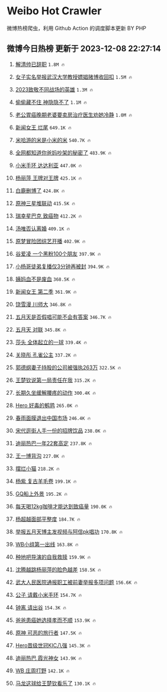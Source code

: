 # Weibo Hot Crawler 



微博热榜爬虫，利用 Github Action 的调度脚本更新 BY PHP 


## 微博今日热榜 更新于 2023-12-08 22:27:14 
1. [解清帅已辞职](https://s.weibo.com/weibo?q=%23%E8%A7%A3%E6%B8%85%E5%B8%85%E5%B7%B2%E8%BE%9E%E8%81%8C%23&t=31&band_rank=1&Refer=top) `1.8M 🔥` 

1. [女子实名举报武汉大学教授嫖娼赌博收回扣](https://s.weibo.com/weibo?q=%23%E5%A5%B3%E5%AD%90%E5%AE%9E%E5%90%8D%E4%B8%BE%E6%8A%A5%E6%AD%A6%E6%B1%89%E5%A4%A7%E5%AD%A6%E6%95%99%E6%8E%88%E5%AB%96%E5%A8%BC%E8%B5%8C%E5%8D%9A%E6%94%B6%E5%9B%9E%E6%89%A3%23&t=31&band_rank=2&Refer=top) `1.5M 🔥` 

1. [2023致敬不同战场的英雄](https://s.weibo.com/weibo?q=%232023%E8%87%B4%E6%95%AC%E4%B8%8D%E5%90%8C%E6%88%98%E5%9C%BA%E7%9A%84%E8%8B%B1%E9%9B%84%23&t=31&band_rank=3&Refer=top) `1.3M 🔥` 

1. [偷偷藏不住 神隐隐不了](https://s.weibo.com/weibo?q=%E5%81%B7%E5%81%B7%E8%97%8F%E4%B8%8D%E4%BD%8F%20%E7%A5%9E%E9%9A%90%E9%9A%90%E4%B8%8D%E4%BA%86&t=31&band_rank=4&Refer=top) `1.1M 🔥` 

1. [老公胃癌晚期老婆要卖房治疗医生劝她冷静](https://s.weibo.com/weibo?q=%23%E8%80%81%E5%85%AC%E8%83%83%E7%99%8C%E6%99%9A%E6%9C%9F%E8%80%81%E5%A9%86%E8%A6%81%E5%8D%96%E6%88%BF%E6%B2%BB%E7%96%97%E5%8C%BB%E7%94%9F%E5%8A%9D%E5%A5%B9%E5%86%B7%E9%9D%99%23&t=31&band_rank=5&Refer=top) `1.0M 🔥` 

1. [新闻女王 烂尾](https://s.weibo.com/weibo?q=%E6%96%B0%E9%97%BB%E5%A5%B3%E7%8E%8B%20%E7%83%82%E5%B0%BE&t=31&band_rank=6&Refer=top) `649.1K 🔥` 

1. [米哈游的米是小米的米](https://s.weibo.com/weibo?q=%E7%B1%B3%E5%93%88%E6%B8%B8%E7%9A%84%E7%B1%B3%E6%98%AF%E5%B0%8F%E7%B1%B3%E7%9A%84%E7%B1%B3&t=31&band_rank=7&Refer=top) `540.7K 🔥` 

1. [全网都知道你爸妈吵架的秘密了](https://s.weibo.com/weibo?q=%23%E5%85%A8%E7%BD%91%E9%83%BD%E7%9F%A5%E9%81%93%E4%BD%A0%E7%88%B8%E5%A6%88%E5%90%B5%E6%9E%B6%E7%9A%84%E7%A7%98%E5%AF%86%E4%BA%86%23&t=31&band_rank=8&Refer=top) `483.9K 🔥` 

1. [小米手环 达达利亚](https://s.weibo.com/weibo?q=%E5%B0%8F%E7%B1%B3%E6%89%8B%E7%8E%AF%20%E8%BE%BE%E8%BE%BE%E5%88%A9%E4%BA%9A&t=31&band_rank=9&Refer=top) `447.0K 🔥` 

1. [杨丽萍 王牌对王牌](https://s.weibo.com/weibo?q=%E6%9D%A8%E4%B8%BD%E8%90%8D%20%E7%8E%8B%E7%89%8C%E5%AF%B9%E7%8E%8B%E7%89%8C&t=31&band_rank=10&Refer=top) `425.1K 🔥` 

1. [白鹿删博了](https://s.weibo.com/weibo?q=%23%E7%99%BD%E9%B9%BF%E5%88%A0%E5%8D%9A%E4%BA%86%23&t=31&band_rank=11&Refer=top) `424.8K 🔥` 

1. [原神三星堆联动](https://s.weibo.com/weibo?q=%23%E5%8E%9F%E7%A5%9E%E4%B8%89%E6%98%9F%E5%A0%86%E8%81%94%E5%8A%A8%23&t=31&band_rank=12&Refer=top) `415.5K 🔥` 

1. [瑞幸星巴克 致癌物](https://s.weibo.com/weibo?q=%E7%91%9E%E5%B9%B8%E6%98%9F%E5%B7%B4%E5%85%8B%20%E8%87%B4%E7%99%8C%E7%89%A9&t=31&band_rank=13&Refer=top) `412.2K 🔥` 

1. [汤唯否认离婚](https://s.weibo.com/weibo?q=%23%E6%B1%A4%E5%94%AF%E5%90%A6%E8%AE%A4%E7%A6%BB%E5%A9%9A%23&t=31&band_rank=14&Refer=top) `409.1K 🔥` 

1. [原梦冒险团综艺开播](https://s.weibo.com/weibo?q=%23%E5%8E%9F%E6%A2%A6%E5%86%92%E9%99%A9%E5%9B%A2%E7%BB%BC%E8%89%BA%E5%BC%80%E6%92%AD%23&t=31&band_rank=15&Refer=top) `402.9K 🔥` 

1. [谷爱凌 一个黑粉100个朋友](https://s.weibo.com/weibo?q=%E8%B0%B7%E7%88%B1%E5%87%8C%20%E4%B8%80%E4%B8%AA%E9%BB%91%E7%B2%89100%E4%B8%AA%E6%9C%8B%E5%8F%8B&t=31&band_rank=16&Refer=top) `397.9K 🔥` 

1. [小杨哥徒弟复播仅3分钟再被封](https://s.weibo.com/weibo?q=%23%E5%B0%8F%E6%9D%A8%E5%93%A5%E5%BE%92%E5%BC%9F%E5%A4%8D%E6%92%AD%E4%BB%853%E5%88%86%E9%92%9F%E5%86%8D%E8%A2%AB%E5%B0%81%23&t=31&band_rank=17&Refer=top) `394.9K 🔥` 

1. [姨妈血不是废血](https://s.weibo.com/weibo?q=%E5%A7%A8%E5%A6%88%E8%A1%80%E4%B8%8D%E6%98%AF%E5%BA%9F%E8%A1%80&t=31&band_rank=18&Refer=top) `368.5K 🔥` 

1. [新闻女王 第二季](https://s.weibo.com/weibo?q=%E6%96%B0%E9%97%BB%E5%A5%B3%E7%8E%8B%20%E7%AC%AC%E4%BA%8C%E5%AD%A3&t=31&band_rank=19&Refer=top) `361.9K 🔥` 

1. [饶雪漫 川师大](https://s.weibo.com/weibo?q=%E9%A5%B6%E9%9B%AA%E6%BC%AB%20%E5%B7%9D%E5%B8%88%E5%A4%A7&t=31&band_rank=20&Refer=top) `346.8K 🔥` 

1. [五月天是否假唱可能不会有答案](https://s.weibo.com/weibo?q=%23%E4%BA%94%E6%9C%88%E5%A4%A9%E6%98%AF%E5%90%A6%E5%81%87%E5%94%B1%E5%8F%AF%E8%83%BD%E4%B8%8D%E4%BC%9A%E6%9C%89%E7%AD%94%E6%A1%88%23&t=31&band_rank=21&Refer=top) `346.7K 🔥` 

1. [五月天 对联](https://s.weibo.com/weibo?q=%E4%BA%94%E6%9C%88%E5%A4%A9%20%E5%AF%B9%E8%81%94&t=31&band_rank=22&Refer=top) `345.8K 🔥` 

1. [莎头 全体起立的一球](https://s.weibo.com/weibo?q=%E8%8E%8E%E5%A4%B4%20%E5%85%A8%E4%BD%93%E8%B5%B7%E7%AB%8B%E7%9A%84%E4%B8%80%E7%90%83&t=31&band_rank=23&Refer=top) `339.4K 🔥` 

1. [关晓彤 孔雀公主](https://s.weibo.com/weibo?q=%E5%85%B3%E6%99%93%E5%BD%A4%20%E5%AD%94%E9%9B%80%E5%85%AC%E4%B8%BB&t=31&band_rank=24&Refer=top) `337.2K 🔥` 

1. [郭德纲妻子持股的公司被强执263万](https://s.weibo.com/weibo?q=%23%E9%83%AD%E5%BE%B7%E7%BA%B2%E5%A6%BB%E5%AD%90%E6%8C%81%E8%82%A1%E7%9A%84%E5%85%AC%E5%8F%B8%E8%A2%AB%E5%BC%BA%E6%89%A7263%E4%B8%87%23&t=31&band_rank=25&Refer=top) `322.5K 🔥` 

1. [王楚钦说第一局责任在我](https://s.weibo.com/weibo?q=%23%E7%8E%8B%E6%A5%9A%E9%92%A6%E8%AF%B4%E7%AC%AC%E4%B8%80%E5%B1%80%E8%B4%A3%E4%BB%BB%E5%9C%A8%E6%88%91%23&t=31&band_rank=26&Refer=top) `315.2K 🔥` 

1. [长期久坐缓解腰疼的动作](https://s.weibo.com/weibo?q=%E9%95%BF%E6%9C%9F%E4%B9%85%E5%9D%90%E7%BC%93%E8%A7%A3%E8%85%B0%E7%96%BC%E7%9A%84%E5%8A%A8%E4%BD%9C&t=31&band_rank=27&Refer=top) `300.4K 🔥` 

1. [Hero 好毒的鹌鹑](https://s.weibo.com/weibo?q=Hero%20%E5%A5%BD%E6%AF%92%E7%9A%84%E9%B9%8C%E9%B9%91&t=31&band_rank=28&Refer=top) `265.0K 🔥` 

1. [春雨面膜退出中国市场](https://s.weibo.com/weibo?q=%23%E6%98%A5%E9%9B%A8%E9%9D%A2%E8%86%9C%E9%80%80%E5%87%BA%E4%B8%AD%E5%9B%BD%E5%B8%82%E5%9C%BA%23&t=31&band_rank=29&Refer=top) `246.4K 🔥` 

1. [宋代逛街人手一份的招牌饮品](https://s.weibo.com/weibo?q=%23%E5%AE%8B%E4%BB%A3%E9%80%9B%E8%A1%97%E4%BA%BA%E6%89%8B%E4%B8%80%E4%BB%BD%E7%9A%84%E6%8B%9B%E7%89%8C%E9%A5%AE%E5%93%81%23&t=31&band_rank=30&Refer=top) `238.0K 🔥` 

1. [迪丽热巴一年22套高定](https://s.weibo.com/weibo?q=%E8%BF%AA%E4%B8%BD%E7%83%AD%E5%B7%B4%E4%B8%80%E5%B9%B422%E5%A5%97%E9%AB%98%E5%AE%9A&t=31&band_rank=31&Refer=top) `237.8K 🔥` 

1. [王一博背沟](https://s.weibo.com/weibo?q=%23%E7%8E%8B%E4%B8%80%E5%8D%9A%E8%83%8C%E6%B2%9F%23&t=31&band_rank=32&Refer=top) `227.0K 🔥` 

1. [摆烂小猫](https://s.weibo.com/weibo?q=%E6%91%86%E7%83%82%E5%B0%8F%E7%8C%AB&t=31&band_rank=33&Refer=top) `218.2K 🔥` 

1. [杨紫 复古羊毛卷](https://s.weibo.com/weibo?q=%E6%9D%A8%E7%B4%AB%20%E5%A4%8D%E5%8F%A4%E7%BE%8A%E6%AF%9B%E5%8D%B7&t=31&band_rank=34&Refer=top) `199.1K 🔥` 

1. [GQ船上外景](https://s.weibo.com/weibo?q=GQ%E8%88%B9%E4%B8%8A%E5%A4%96%E6%99%AF&t=31&band_rank=35&Refer=top) `195.2K 🔥` 

1. [每天喝12kg咖啡才能达到致癌量](https://s.weibo.com/weibo?q=%23%E6%AF%8F%E5%A4%A9%E5%96%9D12kg%E5%92%96%E5%95%A1%E6%89%8D%E8%83%BD%E8%BE%BE%E5%88%B0%E8%87%B4%E7%99%8C%E9%87%8F%23&t=31&band_rank=36&Refer=top) `190.0K 🔥` 

1. [杨超越面部平整度](https://s.weibo.com/weibo?q=%E6%9D%A8%E8%B6%85%E8%B6%8A%E9%9D%A2%E9%83%A8%E5%B9%B3%E6%95%B4%E5%BA%A6&t=31&band_rank=37&Refer=top) `184.7K 🔥` 

1. [举报五月天博主发视频与阿信pk唱功](https://s.weibo.com/weibo?q=%23%E4%B8%BE%E6%8A%A5%E4%BA%94%E6%9C%88%E5%A4%A9%E5%8D%9A%E4%B8%BB%E5%8F%91%E8%A7%86%E9%A2%91%E4%B8%8E%E9%98%BF%E4%BF%A1pk%E5%94%B1%E5%8A%9F%23&t=31&band_rank=38&Refer=top) `170.8K 🔥` 

1. [WB小组第一出线](https://s.weibo.com/weibo?q=%23WB%E5%B0%8F%E7%BB%84%E7%AC%AC%E4%B8%80%E5%87%BA%E7%BA%BF%23&t=31&band_rank=39&Refer=top) `163.8K 🔥` 

1. [种地吧导演的自我救赎](https://s.weibo.com/weibo?q=%E7%A7%8D%E5%9C%B0%E5%90%A7%E5%AF%BC%E6%BC%94%E7%9A%84%E8%87%AA%E6%88%91%E6%95%91%E8%B5%8E&t=31&band_rank=40&Refer=top) `159.9K 🔥` 

1. [沈腾越跳杨丽萍的脸色越差](https://s.weibo.com/weibo?q=%E6%B2%88%E8%85%BE%E8%B6%8A%E8%B7%B3%E6%9D%A8%E4%B8%BD%E8%90%8D%E7%9A%84%E8%84%B8%E8%89%B2%E8%B6%8A%E5%B7%AE&t=31&band_rank=41&Refer=top) `158.5K 🔥` 

1. [武大人民医院通报职工被前妻举报多项问题](https://s.weibo.com/weibo?q=%23%E6%AD%A6%E5%A4%A7%E4%BA%BA%E6%B0%91%E5%8C%BB%E9%99%A2%E9%80%9A%E6%8A%A5%E8%81%8C%E5%B7%A5%E8%A2%AB%E5%89%8D%E5%A6%BB%E4%B8%BE%E6%8A%A5%E5%A4%9A%E9%A1%B9%E9%97%AE%E9%A2%98%23&t=31&band_rank=42&Refer=top) `156.6K 🔥` 

1. [公子 请戴小米手环](https://s.weibo.com/weibo?q=%23%E5%85%AC%E5%AD%90%20%E8%AF%B7%E6%88%B4%E5%B0%8F%E7%B1%B3%E6%89%8B%E7%8E%AF%23&t=31&band_rank=43&Refer=top) `154.7K 🔥` 

1. [钟离 请出谷](https://s.weibo.com/weibo?q=%E9%92%9F%E7%A6%BB%20%E8%AF%B7%E5%87%BA%E8%B0%B7&t=31&band_rank=44&Refer=top) `154.3K 🔥` 

1. [爸爸患癌她选择孝而不顺](https://s.weibo.com/weibo?q=%23%E7%88%B8%E7%88%B8%E6%82%A3%E7%99%8C%E5%A5%B9%E9%80%89%E6%8B%A9%E5%AD%9D%E8%80%8C%E4%B8%8D%E9%A1%BA%23&t=31&band_rank=45&Refer=top) `153.9K 🔥` 

1. [原神 可恶的旅行者](https://s.weibo.com/weibo?q=%E5%8E%9F%E7%A5%9E%20%E5%8F%AF%E6%81%B6%E7%9A%84%E6%97%85%E8%A1%8C%E8%80%85&t=31&band_rank=46&Refer=top) `147.5K 🔥` 

1. [Hero晋级世冠KIC八强](https://s.weibo.com/weibo?q=%23Hero%E6%99%8B%E7%BA%A7%E4%B8%96%E5%86%A0KIC%E5%85%AB%E5%BC%BA%23&t=31&band_rank=47&Refer=top) `145.3K 🔥` 

1. [迪丽热巴 霞光神女](https://s.weibo.com/weibo?q=%E8%BF%AA%E4%B8%BD%E7%83%AD%E5%B7%B4%20%E9%9C%9E%E5%85%89%E7%A5%9E%E5%A5%B3&t=31&band_rank=48&Refer=top) `143.9K 🔥` 

1. [WB 庄周打野](https://s.weibo.com/weibo?q=WB%20%E5%BA%84%E5%91%A8%E6%89%93%E9%87%8E&t=31&band_rank=49&Refer=top) `142.1K 🔥` 

1. [马龙这球给王楚钦看乐了](https://s.weibo.com/weibo?q=%23%E9%A9%AC%E9%BE%99%E8%BF%99%E7%90%83%E7%BB%99%E7%8E%8B%E6%A5%9A%E9%92%A6%E7%9C%8B%E4%B9%90%E4%BA%86%23&t=31&band_rank=50&Refer=top) `130.1K 🔥` 

